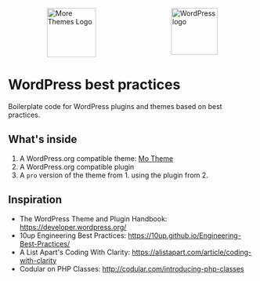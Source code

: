 <div style="width:100%;display:flex;justify-content:space-around;alig-items:center;">
<img align="right" src="https://morethemes.baby/wp-content/uploads/2018/02/morethemesbaby-logo-transparent.png" title="More Themes Logo" width="100" height="100">
<img align="right" src="https://s.w.org/style/images/about/WordPress-logotype-simplified.png" title="WordPress logo" width="95" height="95">
</div>

# WordPress best practices

Boilerplate code for WordPress plugins and themes based on best practices.

## What's inside

1. A WordPress.org compatible theme: [Mo Theme](wp-content/themes/mo-theme)
2. A WordPress.org compatible plugin
3. A `pro` version of the theme from 1. using the plugin from 2.


## Inspiration

* The WordPress Theme and Plugin Handbook: https://developer.wordpress.org/
* 10up Engineering Best Practices: https://10up.github.io/Engineering-Best-Practices/
* A List Apart's Coding With Clarity: https://alistapart.com/article/coding-with-clarity
* Codular on PHP Classes: http://codular.com/introducing-php-classes
